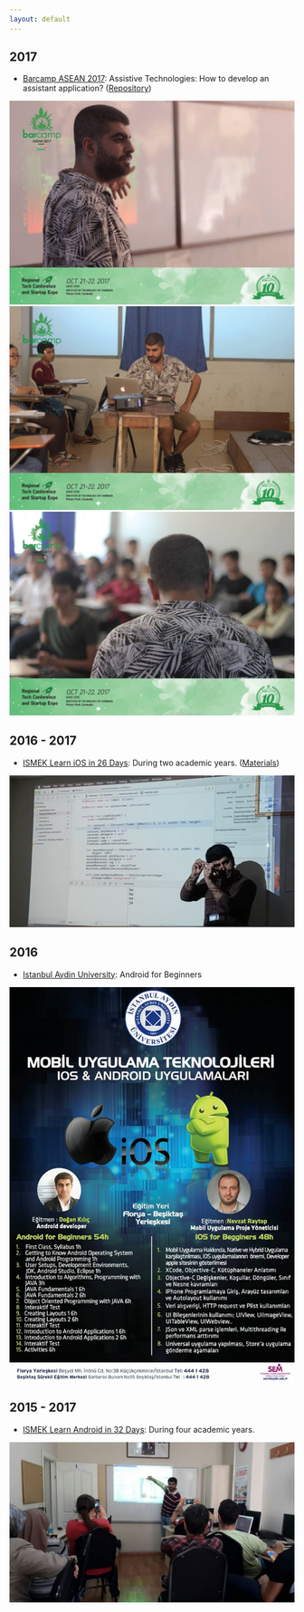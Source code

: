 ```yaml
---
layout: default
---
```


## 2017

- [Barcamp ASEAN 2017](https://barcamp.asia): Assistive Technologies: How to develop an assistant application? ([Repository](https://github.com/dnkilic/Bong))

![src](/src/im1.jpg)
![src](/src/im2.jpg)
![src](/src/im3.jpg)

## 2016 - 2017

- [ISMEK Learn iOS in 26 Days](http://www.ismek.ist/tr/branslar.aspx?branscode=2337): During two academic years. ([Materials](https://github.com/dnkilic/ismek-ios-lessons)) 

![src](/src/im6.jpg)

## 2016

- [Istanbul Aydin University](https://www.aydin.edu.tr/en-us/Pages/default.aspx): Android for Beginners 

![src](/src/im4.jpg)

## 2015 - 2017

- [ISMEK Learn Android in 32 Days](http://www.ismek.ist/tr/branslar.aspx?branscode=1847): During four academic years.

![src](/src/im5.jpg)



